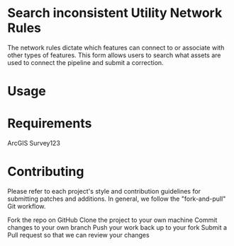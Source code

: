 # Search inconsistent Utility Network Rules
The network rules dictate which features can connect to or associate with other types of features. This form allows users to search what assets are used to connect the pipeline and submit a correction.

# Usage 

# Requirements
ArcGIS Survey123 

# Contributing 
Please refer to each project's style and contribution guidelines for submitting patches and additions. In general, we follow the "fork-and-pull" Git workflow.

Fork the repo on GitHub
Clone the project to your own machine
Commit changes to your own branch
Push your work back up to your fork
Submit a Pull request so that we can review your changes



